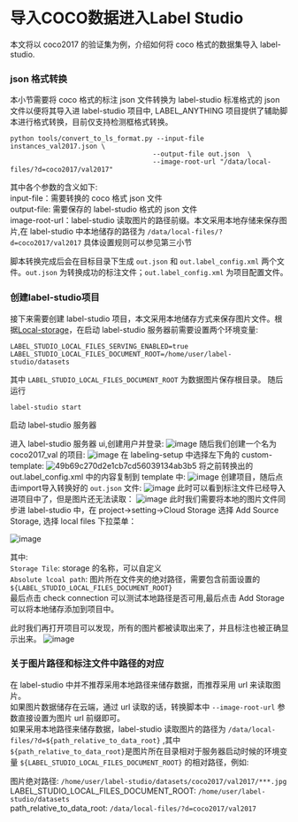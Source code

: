 # 导入COCO数据进入Label Studio


本文将以 coco2017 的验证集为例，介绍如何将 coco 格式的数据集导入 label-studio.

### json 格式转换

本小节需要将 coco 格式的标注 json 文件转换为 label-studio 标准格式的 json 文件以便将其导入进 label-studio 项目中, LABEL_ANYTHING 项目提供了辅助脚本进行格式转换，目前仅支持检测框格式转换。

```shell
python tools/convert_to_ls_format.py --input-file instances_val2017.json \ 
                                    --output-file out.json  \  
                                    --image-root-url "/data/local-files/?d=coco2017/val2017" 
``` 
其中各个参数的含义如下: \
input-file：需要转换的 coco 格式 json 文件 \
output-file: 需要保存的 label-studio 格式的 json 文件 \
image-root-url：label-studio 读取图片的路径前缀。本文采用本地存储来保存图片,在 label-studio 中本地储存的路径为 `/data/local-files/?d=coco2017/val2017` 具体设置规则可以参见第三小节

脚本转换完成后会在目标目录下生成 `out.json` 和 `out.label_config.xml` 两个文件。`out.json` 为转换成功的标注文件；`out.label_config.xml` 为项目配置文件。


### 创建label-studio项目
接下来需要创建 label-studio 项目，本文采用本地储存方式来保存图片文件。根据[Local-storage](https://labelstud.io/guide/storage.html#Local-storage)，在启动 label-studio 服务器前需要设置两个环境变量:
```
LABEL_STUDIO_LOCAL_FILES_SERVING_ENABLED=true
LABEL_STUDIO_LOCAL_FILES_DOCUMENT_ROOT=/home/user/label-studio/datasets 
```
其中 `LABEL_STUDIO_LOCAL_FILES_DOCUMENT_ROOT` 为数据图片保存根目录。
随后运行
```
label-studio start
```
启动 label-studio 服务器

进入 label-studio 服务器 ui,创建用户并登录:
![image](https://user-images.githubusercontent.com/42299757/235576000-2d7e2a3e-dde8-4aca-83fd-d003f4ba0170.png)
随后我们创建一个名为 coco2017_val 的项目:
![image](https://user-images.githubusercontent.com/42299757/235576168-1768b92c-1d6b-4ad1-8958-43abcf2231fa.png)
在 labeling-setup 中选择左下角的 custom-template:
![49b69c270d2e1cb7cd56039134ab3b5](https://user-images.githubusercontent.com/42299757/235576464-c4236a23-23f9-4e9c-ab11-8b8dbddb2797.png)
将之前转换出的 out.label_config.xml 中的内容复制到 template 中:
![image](https://user-images.githubusercontent.com/42299757/235576648-3f763f39-986e-4a47-9276-4574642d59cd.png)
创建项目，随后点击import导入转换好的 `out.json` 文件:
![image](https://user-images.githubusercontent.com/42299757/235576793-9b01cc23-6bb7-4742-be9a-f1be25134060.png)
此时可以看到标注文件已经导入进项目中了，但是图片还无法读取：
![image](https://user-images.githubusercontent.com/42299757/235577852-8f8377da-12d4-4dcd-acad-0d46027a16ca.png)
此时我们需要将本地的图片文件同步进 label-studio 中，在 project->setting->Cloud Storage 选择 Add Source Storage, 选择 local files 下拉菜单：

![image](https://user-images.githubusercontent.com/42299757/235577703-27d47f54-48be-4bf3-9155-4b85337d2302.png)

其中: \
`Storage Tile`: storage 的名称，可以自定义 \
`Absolute lcoal path`: 图片所在文件夹的绝对路径，需要包含前面设置的 `${LABEL_STUDIO_LOCAL_FILES_DOCUMENT_ROOT}` \
最后点击 check connection 可以测试本地路径是否可用,最后点击 Add Storage 可以将本地储存添加到项目中。

此时我们再打开项目可以发现，所有的图片都被读取出来了，并且标注也被正确显示出来。
![image](https://user-images.githubusercontent.com/42299757/235578802-c3b13152-76ea-4388-b3c9-0d3c9bee2c13.png)

### 关于图片路径和标注文件中路径的对应
在 label-studio 中并不推荐采用本地路径来储存数据，而推荐采用 url 来读取图片。\
如果图片数据储存在云端，通过 url 读取的话，转换脚本中 `--image-root-url` 参数直接设置为图片 url 前缀即可。\
如果采用本地路径来储存数据，label-studio 读取图片的路径为 `/data/local-files/?d=${path_relative_to_data_root}` ,其中`${path_relative_to_data_root}`是图片所在目录相对于服务器启动时候的环境变量 `${LABEL_STUDIO_LOCAL_FILES_DOCUMENT_ROOT}` 的相对路径，例如: 

图片绝对路径: `/home/user/label-studio/datasets/coco2017/val2017/***.jpg` \
LABEL_STUDIO_LOCAL_FILES_DOCUMENT_ROOT: `/home/user/label-studio/datasets` \
path_relative_to_data_root: `/data/local-files/?d=coco2017/val2017` 


